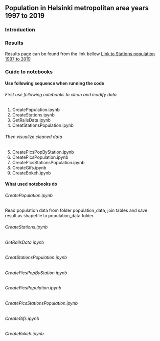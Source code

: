## Population in Helsinki metropolitan area years 1997 to 2019

### Introduction

### Results

Results page can be found from the link bellow
[Link to Stations population 1997 to 2019](https://saukkoriipi.github.io/StationsPopulation/)



### Guide to notebooks

#### Use following sequence when running the code
###### First use following notebooks to clean and modify data
1. CreatePopulation.ipynb
2. CreateStations.ipynb
3. GetRailsData.ipynb
4. CreatStationsPopulation.ipynb
###### Then visualize cleaned data
5. CreatePicsPopByStation.ipynb
6. CreatePicsPopulation.ipynb
7. CreatePicsStationsPopulation.ipynb
8. CreateGifs.ipynb
7. CreateBokeh.ipynb

#### What used notebooks do

###### CreatePopulation.ipynb
Read population data from folder population_data, join tables and save result as shapefile to population_data folder.

###### CreateStations.ipynb


###### GetRailsData.ipynb


###### CreatStationsPopulation.ipynb


###### CreatePicsPopByStation.ipynb


###### CreatePicsPopulation.ipynb


###### CreatePicsStationsPopulation.ipynb


###### CreateGifs.ipynb


###### CreateBokeh.ipynb

